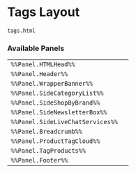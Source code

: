 # Tags Layout

`tags.html`

### Available Panels
|||
|---|---|
| `%%Panel.HTMLHead%%` |
| `%%Panel.Header%%` |
| `%%Panel.WrapperBanner%%` |
| `%%Panel.SideCategoryList%%` |
| `%%Panel.SideShopByBrand%%` |
| `%%Panel.SideNewsletterBox%%` |
| `%%Panel.SideLiveChatServices%%` |
| `%%Panel.Breadcrumb%%` |
| `%%Panel.ProductTagCloud%%` |
| `%%Panel.TagProducts%%` |
| `%%Panel.Footer%%` |
